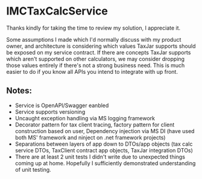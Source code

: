 # IMCTaxCalcService

Thanks kindly for taking the time to review my solution, I appreciate it.

Some assumptions I made which I'd normally discuss with my product owner, and architecture is considering which values TaxJar supports should be exposed on my service contract.  If there are concepts TaxJar supports which aren't supported on other calculators, we may consider dropping those values entirely if there's not a strong business need.  This is much easier to do if you know all APIs you intend to integrate with up front.

## Notes:
  * Service is OpenAPI/Swagger eanbled
  * Service supports versioning
  * Uncaught exception handling via MS logging framework
  * Decorator pattern for tax client tracing, factory pattern for client construction based on user, Dependency injection via MS DI (have used both MS' framework and ninject on .net framework projects)
  * Separations between layers of app down to DTOs/app objects (tax calc service DTOs, TaxClient contract app objects, TaxJar integration DTOs)
  * There are at least 2 unit tests I didn't write due to unexpected things coming up at home. Hopefully I sufficiently demonstrated understanding of unit testing.
